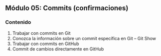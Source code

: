 ## Módulo 05: Commits (confirmaciones)

### Contenido

1. Trabajar con commits en Git
2. Conozca la información sobre un commit específica en Git – Git Show
3. Trabajar con commits en GitHub
4. Commit de cambios directamente en GitHub

